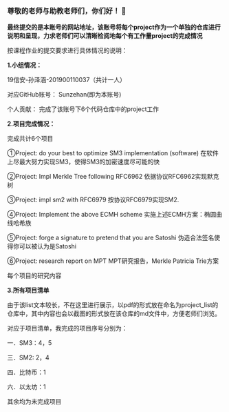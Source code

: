 ### 尊敬的老师与助教老师们，你们好！ 👋

**最终提交的是本账号的网站地址，该账号将每个project作为一个单独的仓库进行说明和呈现，力求老师们可以清晰检阅地每个有工作量project的完成情况**

按课程作业的提交要求进行具体情况的说明：

**1.小组情况：**

19信安-孙泽涵-201900110037（共计一人）

对应GitHub账号： Sunzehan(即为本账号)

个人贡献： 完成了该账号下6个代码仓库中的project工作

**2.项目完成情况：**

完成共计6个项目

①Project: do your best to optimize SM3 implementation (software)
在软件上尽最大努力实现SM3，使得SM3的加密速度尽可能的快

②Project: Impl Merkle Tree following RFC6962
依据协议RFC6962实现默克树

③Project: impl sm2 with RFC6979
按协议RFC6979实现SM2.

④Project: Implement the above ECMH scheme
实施上述ECMH方案：椭圆曲线哈希族

⑤Project: forge a signature to pretend that you are Satoshi
伪造合法签名使得你可以被认为是Satoshi

⑥Project: research report on MPT
MPT研究报告，Merkle Patricia Trie方案

每个项目的研究内容

**3.所有项目清单**

由于该list文本较长，不在这里进行展示，以pdf的形式放在命名为project_list的仓库中，其中内容也会以截图的形式放在该仓库的md文件中，方便老师们浏览。

对应于项目清单，我完成的项目序号分别为：

一．SM3：4，5

三．SM2: 2，4

四．比特币：1

六．以太坊：1

其余均为未完成项目

<!--
**Sunzehan/Sunzehan** is a ✨ _special_ ✨ repository because its `README.md` (this file) appears on your GitHub profile.

Here are some ideas to get you started:

- 🔭 I’m currently working on ...
- 🌱 I’m currently learning ...
- 👯 I’m looking to collaborate on ...
- 🤔 I’m looking for help with ...
- 💬 Ask me about ...
- 📫 How to reach me: ...
- 😄 Pronouns: ...
- ⚡ Fun fact: ...
-->
